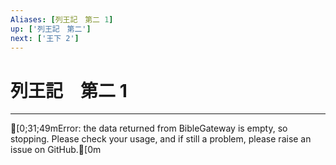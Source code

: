 ```yaml
---
Aliases: [列王記　第二 1]
up: ['列王記　第二']
next: ['王下 2']
---
```

# 列王記　第二 1

***
[0;31;49mError: the data returned from BibleGateway is empty, so stopping. Please check your usage, and if still a problem, please raise an issue on GitHub.[0m
